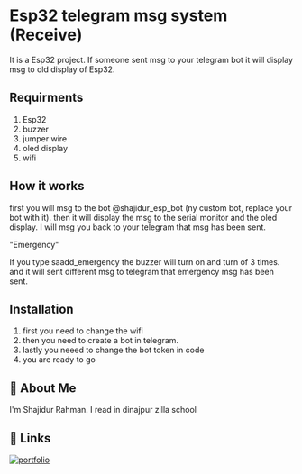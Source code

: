 
# Esp32 telegram msg system (Receive)

It is a Esp32 project. If someone sent msg to your telegram bot it will display msg to old display of Esp32.


## Requirments

1. Esp32
2. buzzer
3. jumper wire
4. oled display
5. wifi

## How it works

first you will msg to the bot @shajidur_esp_bot (ny custom bot, replace your bot with it). then it will display the msg to the serial monitor and the oled display. I will msg you back to your telegram that msg has been sent. 

"Emergency" 

If you type saadd_emergency the buzzer will turn on and turn of 3 times. and it will sent different msg to telegram that emergency msg has been sent. 





## Installation

1. first you need to change the wifi
2. then you need to create a bot in telegram.
3. lastly you neeed to change the bot token in code
4. you are ready to go 

    
## 🚀 About Me
I'm Shajidur Rahman. I read in dinajpur zilla school 



## 🔗 Links
[![portfolio](https://img.shields.io/badge/my_portfolio-000?style=for-the-badge&logo=ko-fi&logoColor=white)](https://www.facebook.com/profile.php?id=61556821486361)



